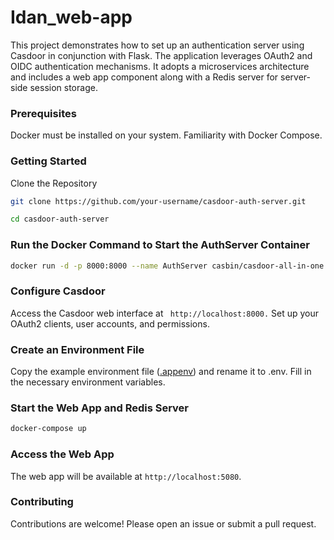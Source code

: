 # Idan_web-app
This project demonstrates how to set up an authentication server using Casdoor in conjunction with Flask. The application leverages OAuth2 and OIDC authentication mechanisms. It adopts a microservices architecture and includes a web app component along with a Redis server for server-side session storage.

### Prerequisites
Docker must be installed on your system.
Familiarity with Docker Compose.

### Getting Started
Clone the Repository
```bash
git clone https://github.com/your-username/casdoor-auth-server.git
```
```bash
cd casdoor-auth-server
```
### Run the Docker Command to Start the AuthServer Container
```bash
docker run -d -p 8000:8000 --name AuthServer casbin/casdoor-all-in-one
```
### Configure Casdoor
Access the Casdoor web interface at ``` http://localhost:8000.```
Set up your OAuth2 clients, user accounts, and permissions.

### Create an Environment File
Copy the example environment file ([.appenv](/.appenv)) and rename it to .env.
Fill in the necessary environment variables.
### Start the Web App and Redis Server
```bash 
docker-compose up
```

### Access the Web App
The web app will be available at ```http://localhost:5080```.

### Contributing
Contributions are welcome! Please open an issue or submit a pull request.
